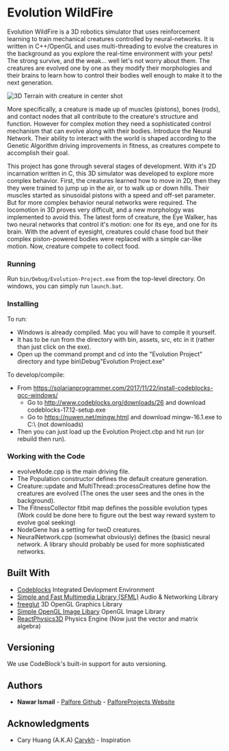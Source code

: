 # Evolution WildFire

Evolution WildFire is a 3D robotics simulator that uses reinforcement learning to train mechanical creatures controlled by neural-networks. It is written in C++/OpenGL and uses multi-threading to evolve the creatures in the background as you explore the real-time environment with your pets! The strong survive, and the weak... well let's not worry about them. The creatures are evolved one by one as they modify their morphologies and their brains to learn how to control their bodies well enough to make it to the next generation.

![3D Terrain with creature in center shot](https://github.com/Palfore/Evolution-Project/blob/master/docs/3D%20Terrain%20w%20Creature.jpg "Evolution WildFire")

More specifically, a creature is made up of muscles (pistons), bones (rods), and contact nodes that all contribute to the creature's structure and function. However for complex motion they need a sophisticated control mechanism that can evolve along with their bodies. Introduce the Neural Network. Their ability to interact with the world is shaped according to the Genetic Algorithm driving improvements in fitness, as creatures compete to  accomplish their goal.

This project has gone through several stages of development. With it's 2D incarnation written in C, this 3D simulator was developed to explore more complex behavior. First, the creatures learned how to move in 2D, then they they were trained to jump up in the air, or to walk up or down hills. Their muscles started as sinusoidal pistons with a speed and off-set parameter. But for more complex behavior neural networks were required. The locomotion in 3D proves very difficult, and a new morphology was implemented to avoid this. The latest form of creature, the Eye Walker, has two neural networks that control it's motion: one for its eye, and one for its brain. With the advent of eyesight, creatures could chase food but their complex piston-powered bodies were replaced with a simple car-like motion. Now, creature compete to collect food.


### Running

Run `bin/Debug/Evolution-Project.exe` from the top-level directory. On windows, you can simply run `launch.bat`.

### Installing

To run:

- Windows is already compiled. Mac you will have to compile it yourself.
- It has to be run from the directory with bin, assets, src, etc in it (rather than just click on the exe).
- Open up the command prompt and cd into the "Evolution Project" directory and type bin\Debug\"Evolution Project.exe"

To develop/compile:

- From https://solarianprogrammer.com/2017/11/22/install-codeblocks-gcc-windows/
	- Go to http://www.codeblocks.org/downloads/26 and download codeblocks-17.12-setup.exe
	- Go to https://nuwen.net/mingw.html and download mingw-16.1.exe to C:\ (not downloads)
- Then you can just load up the Evolution Project.cbp and hit run (or rebuild then run).

### Working with the Code

- evolveMode.cpp is the main driving file.
- The Population constructor defines the default creature generation.
- Creature::update and MultiThread::processCreatures define how the creatures are evolved (The ones the user sees and the ones in the background).
- The FitnessCollector fitbit map defines the possible evolution types (Work could be done here to figure out the best way reward system to evolve goal seeking)
- NodeGene has a setting for twoD creatures.
- NeuralNetwork.cpp (somewhat obviously) defines the (basic) neural network. A library should probably be used for more sophisticated networks.


## Built With

* [Codeblocks](http://www.codeblocks.org/) Integrated Devlopment Environment
* [Simple and Fast Multimedia Library (SFML)](https://www.sfml-dev.org/index.php) Audio & Networking Library
* [freeglut](https://www.transmissionzero.co.uk/software/freeglut-devel/) 3D OpenGL Graphics Library
* [Simple OpenGL Image Libary](http://www.lonesock.net/soil.html) OpenGL Image Library
* [ReactPhysics3D](http://www.reactphysics3d.com/) Physics Engine (Now just the vector and matrix algebra)

<!--
## Contributing

Please read [CONTRIBUTING.md](https://gist.github.com/PurpleBooth/b24679402957c63ec426) for details on our code of conduct, and the process for submitting pull requests to us.
-->
## Versioning

We use CodeBlock's built-in support for auto versioning.

## Authors

* **Nawar Ismail** - [Palfore Github](https://github.com/Palfore) - [PalforeProjects Website](https://palforeprojects.com)

<!--
## License

This project is licensed under the MIT License - see the [LICENSE.md](LICENSE.md) file for details
-->
## Acknowledgments

* Cary Huang (A.K.A) [Carykh](https://www.youtube.com/user/carykh) - Inspiration
